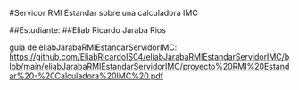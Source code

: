 #Servidor RMI Estandar sobre una calculadora IMC

##Estudiante: ##Eliab Ricardo Jaraba Rios

guia de eliabJarabaRMIEstandarServidorIMC: 
https://github.com/EliabRicardoIS04/eliabJarabaRMIEstandarServidorIMC/blob/main/eliabJarabaRMIEstandarServidorIMC/proyecto%20RMI%20Estandar%20-%20Calculadora%20IMC%20.pdf
